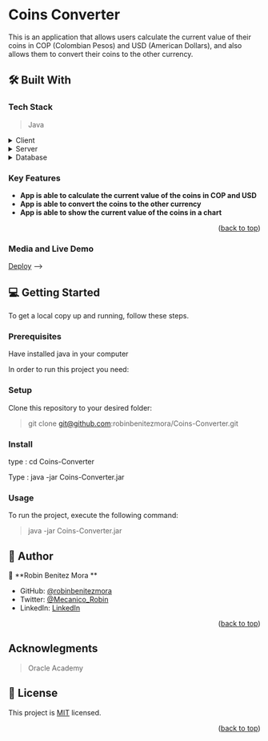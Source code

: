 <a name="readme-top"></a>


# Coins Converter<a name="about-project"></a>

This is an application that allows users calculate the current value of their coins in COP (Colombian Pesos) and USD (American Dollars), and also allows them to convert their coins to the other currency.

## 🛠 Built With <a name="built-with"></a>

### Tech Stack <a name="tech-stack"></a>

> Java

<details>
  <summary>Client</summary>
  <ul>
    <li><a href=>Java</a></li>
  </ul>
</details>

<details>
  <summary>Server</summary>
  <ul>
    <li><a href="https://oracle.com">java</a></li>
  </ul>
</details>

<details>
<summary>Database</summary>
  <ul>
    <li><a href="https://www.postgresql.org/">PostgreSQL</a></li>
  </ul>
</details>

<!-- Features -->

### Key Features <a name="key-features"></a>

- **App is able to calculate the current value of the coins in COP and USD**
- **App is able to convert the coins to the other currency**
- **App is able to show the current value of the coins in a chart**


<p align="right">(<a href="#readme-top">back to top</a>)</p>

### Media and Live Demo <a name="presentation"></a>

[Deploy](https://robinbenitezmora.github.io/Coins-Converter/) -->


<!-- GETTING STARTED -->

## 💻 Getting Started <a name="getting-started"></a>

To get a local copy up and running, follow these steps.

### Prerequisites

Have installed java in your computer

In order to run this project you need:

### Setup

Clone this repository to your desired folder:

> git clone git@github.com:robinbenitezmora/Coins-Converter.git

### Install

type : cd Coins-Converter


Type : java -jar Coins-Converter.jar

### Usage

To run the project, execute the following command:

> java -jar Coins-Converter.jar


<!-- AUTHORS -->

## 👥 Author <a name="authors"></a>


👤 **Robin Benitez Mora **

- GitHub: [@robinbenitezmora](https://github.com/robinbenitezmora)
- Twitter: [@Mecanico_Robin](https://twitter.com/mecanico_robin)
- LinkedIn: [LinkedIn](https://www.linkedin.com/in/robin-benitez-mora/)



<p align="right">(<a href="#readme-top">back to top</a>)</p>


## Acknowlegments

> Oracle Academy

<!-- LICENSE -->

## 📝 License <a name="license"></a>

This project is [MIT](./MIT.md) licensed.

<p align="right">(<a href="#readme-top">back to top</a>)</p>
